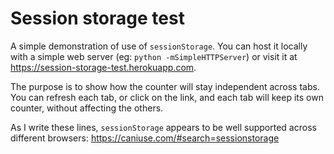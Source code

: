 # Session storage test

A simple demonstration of use of `sessionStorage`. You can host it locally
with a simple web server (eg: `python -mSimpleHTTPServer`) or visit it
at https://session-storage-test.herokuapp.com.

The purpose is to show how the counter will stay independent across tabs.
You can refresh each tab, or click on the link, and each tab will keep
its own counter, without affecting the others.

As I write these lines, `sessionStorage` appears to be well supported
across different browsers: https://caniuse.com/#search=sessionstorage
